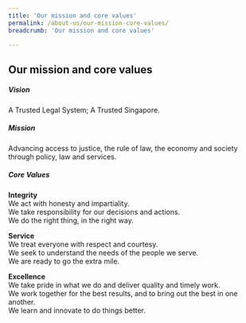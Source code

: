 ```yaml
---
title: 'Our mission and core values'
permalink: /about-us/our-mission-core-values/
breadcrumb: 'Our mission and core values'

---
```


## Our mission and core values

##### **Vision**<br>
A Trusted Legal System; A Trusted Singapore.<br>

##### **Mission**<br>
Advancing access to justice, the rule of law, the economy and society through policy, law and services.<br>

##### **Core Values**<br>
**Integrity**<br>
We act with honesty and impartiality.<br>
We take responsibility for our decisions and actions.<br>
We do the right thing, in the right way.<br>

**Service**<br>
We treat everyone with respect and courtesy.<br>
We seek to understand the needs of the people we serve.<br>
We are ready to go the extra mile.<br>

**Excellence**<br>
We take pride in what we do and deliver quality and timely work.<br>
We work together for the best results, and to bring out the best in one another.<br>
We learn and innovate to do things better.<br>